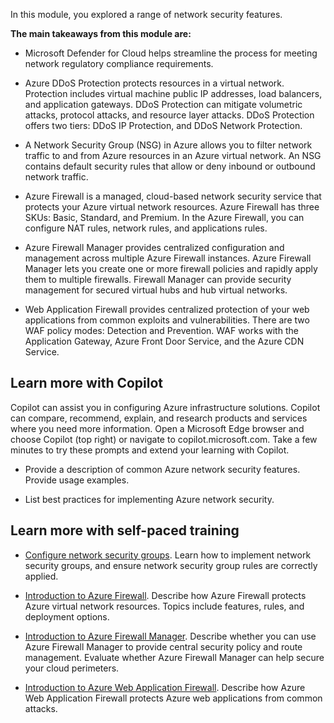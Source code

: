 In this module, you explored a range of network security features.

**The main takeaways from this module are:**

- Microsoft Defender for Cloud helps streamline the process for meeting network regulatory compliance requirements.

- Azure DDoS Protection protects resources in a virtual network. Protection includes virtual machine public IP addresses, load balancers, and application gateways. DDoS Protection can mitigate volumetric attacks, protocol attacks, and resource layer attacks. DDoS Protection offers two tiers: DDoS IP Protection, and DDoS Network Protection.

- A Network Security Group (NSG) in Azure allows you to filter network traffic to and from Azure resources in an Azure virtual network. An NSG contains default security rules that allow or deny inbound or outbound network traffic. 

- Azure Firewall is a managed, cloud-based network security service that protects your Azure virtual network resources. Azure Firewall has three SKUs: Basic, Standard, and Premium. In the Azure Firewall, you can configure NAT rules, network rules, and applications rules.

- Azure Firewall Manager provides centralized configuration and management across multiple Azure Firewall instances. Azure Firewall Manager lets you create one or more firewall policies and rapidly apply them to multiple firewalls. Firewall Manager can provide security management for secured virtual hubs and hub virtual networks. 

- Web Application Firewall provides centralized protection of your web applications from common exploits and vulnerabilities. There are two WAF policy modes: Detection and Prevention. WAF works with the Application Gateway, Azure Front Door Service, and the Azure CDN Service.

## Learn more with Copilot

Copilot can assist you in configuring Azure infrastructure solutions. Copilot can compare, recommend, explain, and research products and services where you need more information. Open a Microsoft Edge browser and choose Copilot (top right) or navigate to copilot.microsoft.com. Take a few minutes to try these prompts and extend your learning with Copilot.

- Provide a description of common Azure network security features. Provide usage examples. 

- List best practices for implementing Azure network security.

## Learn more with self-paced training

- [Configure network security groups](/training/modules/configure-network-security-groups/). Learn how to implement network security groups, and ensure network security group rules are correctly applied.

- [Introduction to Azure Firewall](/training/modules/introduction-azure-firewall/). Describe how Azure Firewall protects Azure virtual network resources. Topics include features, rules, and deployment options.

- [Introduction to Azure Firewall Manager](/training/modules/introduction-azure-firewall/). Describe whether you can use Azure Firewall Manager to provide central security policy and route management. Evaluate whether Azure Firewall Manager can help secure your cloud perimeters.

- [Introduction to Azure Web Application Firewall](/training/modules/introduction-azure-web-application-firewall/). Describe how Azure Web Application Firewall protects Azure web applications from common attacks.


